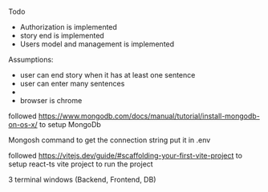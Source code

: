 Todo
 - Authorization is implemented
 - story end is implemented
 - Users model and management is implemented

Assumptions:

 - user can end story when it has at least one sentence
 - user can enter many sentences
 - 
 - browser is chrome


followed
https://www.mongodb.com/docs/manual/tutorial/install-mongodb-on-os-x/
to setup MongoDb

Mongosh command to get the connection string
put it in .env 

followed
https://vitejs.dev/guide/#scaffolding-your-first-vite-project
to setup react-ts vite project
to run the project 

3 terminal windows (Backend, Frontend, DB)


